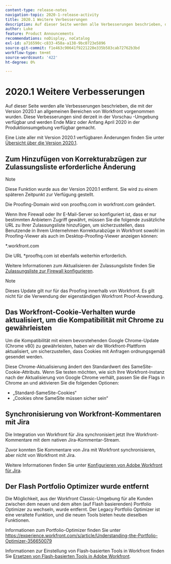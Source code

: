 ```yaml
---
content-type: release-notes
navigation-topic: 2020-1-release-activity
title: 2020.1 Weitere Verbesserungen
description: Auf dieser Seite werden alle Verbesserungen beschrieben, die mit der Version 2020.1 an allgemeinen Bereichen von Workfront vorgenommen wurden. Diese Verbesserungen sind derzeit in der Vorschau -Umgebung verfügbar und werden Ende März oder Anfang April 2020 in der Produktionsumgebung verfügbar gemacht.
author: Luke
feature: Product Announcements
recommendations: noDisplay, noCatalog
exl-id: a716590c-c833-458a-a138-9bc0723e5896
source-git-commit: f1e463c90641f9221228e335b583cab72762b3bd
workflow-type: tm+mt
source-wordcount: '422'
ht-degree: 0%

---
```


# 2020.1 Weitere Verbesserungen

Auf dieser Seite werden alle Verbesserungen beschrieben, die mit der Version 2020.1 an allgemeinen Bereichen von Workfront vorgenommen wurden. Diese Verbesserungen sind derzeit in der Vorschau -Umgebung verfügbar und werden Ende März oder Anfang April 2020 in der Produktionsumgebung verfügbar gemacht.

Eine Liste aller mit Version 2020.1 verfügbaren Änderungen finden Sie unter [Übersicht über die Version 2020.1](../../../product-announcements/product-releases/2020.1-release-activity/2020-1-release-overview.md).

## Zum Hinzufügen von Korrekturabzügen zur Zulassungsliste erforderliche Änderung

>[!NOTE]
>
>Diese Funktion wurde aus der Version 2020.1 entfernt. Sie wird zu einem späteren Zeitpunkt zur Verfügung gestellt.

Die Proofing-Domain wird von proofhq.com in workfront.com geändert.

Wenn Ihre Firewall oder Ihr E-Mail-Server so konfiguriert ist, dass er nur bestimmten Anbietern Zugriff gewährt, müssen Sie die folgende zusätzliche URL zu Ihrer Zulassungsliste hinzufügen, um sicherzustellen, dass Benutzende in Ihrem Unternehmen Korrekturabzüge in Workfront sowohl im Proofing-Viewer als auch im Desktop-Proofing-Viewer anzeigen können:

&#42;.workfront.com

Die URL &#42;proofhq.com ist ebenfalls weiterhin erforderlich.

Weitere Informationen zum Aktualisieren der Zulassungsliste finden Sie [Zulassungsliste zur Firewall konfigurieren](../../../administration-and-setup/get-started-wf-administration/configure-your-firewall.md).

>[!NOTE]
>
>Dieses Update gilt nur für das Proofing innerhalb von Workfront. Es gilt nicht für die Verwendung der eigenständigen Workfront Proof-Anwendung.

## Das Workfront-Cookie-Verhalten wurde aktualisiert, um die Kompatibilität mit Chrome zu gewährleisten

Um die Kompatibilität mit einem bevorstehenden Google Chrome-Update (Chrome v80) zu gewährleisten, haben wir die Workfront-Plattform aktualisiert, um sicherzustellen, dass Cookies mit Anfragen ordnungsgemäß gesendet werden.

Diese Chrome-Aktualisierung ändert den Standardwert des SameSite-Cookie-Attributs. Wenn Sie testen möchten, wie sich Ihre Workfront-Instanz nach der Aktualisierung von Google Chrome verhält, passen Sie die Flags in Chrome an und aktivieren Sie die folgenden Optionen:

* „Standard-SameSite-Cookies“
* „Cookies ohne SameSite müssen sicher sein“

## Synchronisierung von Workfront-Kommentaren mit Jira

Die Integration von Workfront für Jira synchronisiert jetzt Ihre Workfront-Kommentare mit dem nativen Jira-Kommentar-Stream.

Zuvor konnten Sie Kommentare von Jira mit Workfront synchronisieren, aber nicht von Workfront mit Jira.

Weitere Informationen finden Sie unter [Konfigurieren von Adobe Workfront für Jira](../../../workfront-integrations-and-apps/use-workfront-with-jira/configure-workfront-for-jira.md).

## Der Flash Portfolio Optimizer wurde entfernt

Die Möglichkeit, aus der Workfront Classic-Umgebung für alle Kunden zwischen dem neuen und dem alten (auf Flash basierenden) Portfolio Optimizer zu wechseln, wurde entfernt. Der Legacy Portfolio Optimizer ist eine veraltete Funktion, und die neuen Tools bieten heute dieselben Funktionen.

Informationen zum Portfolio-Optimizer finden Sie unter https://experience.workfront.com/s/article/Understanding-the-Portfolio-Optimizer-356650079

Informationen zur Einstellung von Flash-basierten Tools in Workfront finden Sie [Ersetzen von Flash-basierten Tools in Adobe Workfront](../../../product-announcements/announcements/announcement-archive/replace-flash-tools.md).

